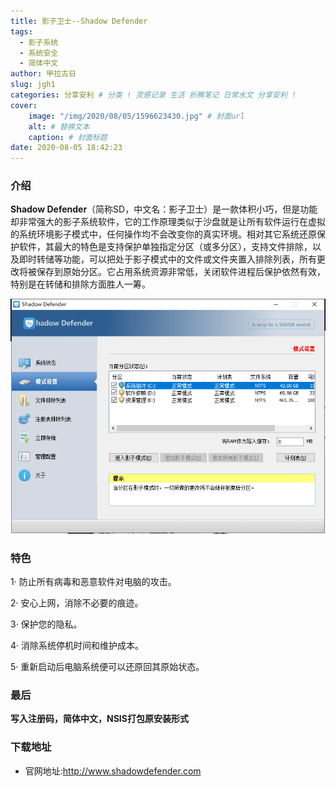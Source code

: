 ```yaml
---
title: 影子卫士--Shadow Defender 
tags:
  - 影子系统
  - 系统安全
  - 简体中文
author: 甲拉古日
slug: jgh1
categories: 分享安利 # 分类 ! 灵感记录 生活 折腾笔记 日常水文 分享安利 !
cover:
    image: "/img/2020/08/05/1596623430.jpg" # 封面url
    alt: # 替换文本
    caption: # 封面标题
date: 2020-08-05 18:42:23
---
```



### **介绍**

**Shadow Defender**（简称SD，中文名：影子卫士）是一款体积小巧，但是功能却非常强大的影子系统软件，它的工作原理类似于沙盘就是让所有软件运行在虚拟的系统环境影子模式中，任何操作均不会改变你的真实环境。相对其它系统还原保护软件，其最大的特色是支持保护单独指定分区（或多分区），支持文件排除，以及即时转储等功能，可以把处于影子模式中的文件或文件夹置入排除列表，所有更改将被保存到原始分区。它占用系统资源非常低，关闭软件进程后保护依然有效，特别是在转储和排除方面胜人一筹。

![Shadow Defender v1.4.0.680](/img/2020/08/05/1596623463.jpg)

### 特色

1· 防止所有病毒和恶意软件对电脑的攻击。

2· 安心上网，消除不必要的痕迹。

3· 保护您的隐私。

4· 消除系统停机时间和维护成本。

5· 重新启动后电脑系统便可以还原回其原始状态。

### 最后

**写入注册码，简体中文，NSIS打包原安装形式**

### 下载地址

- 官网地址:http://www.shadowdefender.com


